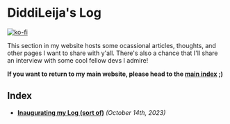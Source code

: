 # DiddiLeija's Log

[![ko-fi](https://ko-fi.com/img/githubbutton_sm.svg)](https://ko-fi.com/G2G3AL6D6)

This section in my website hosts some ocassional articles, thoughts, and other pages I want to share with y'all.
There's also a chance that I'll share an interview with some cool fellow devs I admire!

**If you want to return to my main website, please head to the [main index](..) ;)**

## Index

- [**Inaugurating my Log (sort of)**](231014) _(October 14th, 2023)_
